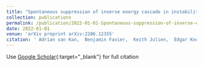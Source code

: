 ```yaml
---
title: "Spontaneous suppression of inverse energy cascade in instability-driven 2D turbulence"
collection: publications
permalink: /publication/2022-01-01-Spontaneous-suppression-of-inverse-energy-cascade-in-instability-driven-2D-turbulence
date: 2022-01-01
venue: 'arXiv preprint arXiv:2206.12355'
citation: ' Adrian van Kan,  Benjamin Favier,  Keith Julien,  Edgar Knobloch (2022) &quot;Spontaneous suppression of inverse energy cascade in instability-driven 2D turbulence.&quot; <i>arXiv preprint arXiv:2206.12355</i>.'
---
```

Use [Google Scholar](https://scholar.google.com/scholar?q=Spontaneous+suppression+of+inverse+energy+cascade+in+instability+driven+2D+turbulence){:target="_blank"} for full citation